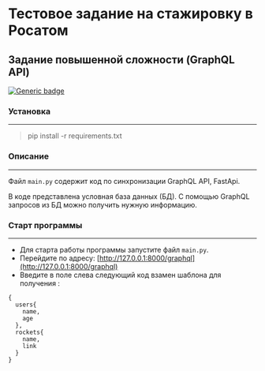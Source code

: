 # Тестовое задание на стажировку в Росатом
## Задание повышенной сложности (GraphQL API)
[![Generic badge](https://img.shields.io/badge/Python-3.10-green.svg)](https://www.python.org/)


### Установка
___
> pip install -r requirements.txt


### Описание
___
Файл `main.py` содержит код по синхронизации GraphQL API, FastApi.

В коде представлена условная база данных (БД). С помощью GraphQL запросов из БД можно получить нужную информацию. 

### Старт программы
___
- Для старта работы программы запустите файл `main.py`.
- Перейдите по адресу: [http://127.0.0.1:8000/graphql](http://127.0.0.1:8000/graphql)
- Введите в поле слева следующий код взамен шаблона для получения :
```
{
  users{
    name,
    age
  },
  rockets{
    name,
    link
  }
}
```
